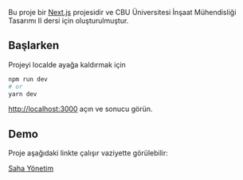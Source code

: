 Bu proje bir [Next.js](https://nextjs.org/) projesidir ve CBU Üniversitesi 	İnşaat Mühendisliği Tasarımı II dersi için oluşturulmuştur.

## Başlarken

Projeyi localde ayağa kaldırmak için

```bash
npm run dev
# or
yarn dev
```

[http://localhost:3000](http://localhost:3000) açın ve sonucu görün.

## Demo

Proje aşağıdaki linkte çalışır vaziyette görülebilir:

[Saha Yönetim](https://sahayonetim-fe.vercel.app/)

